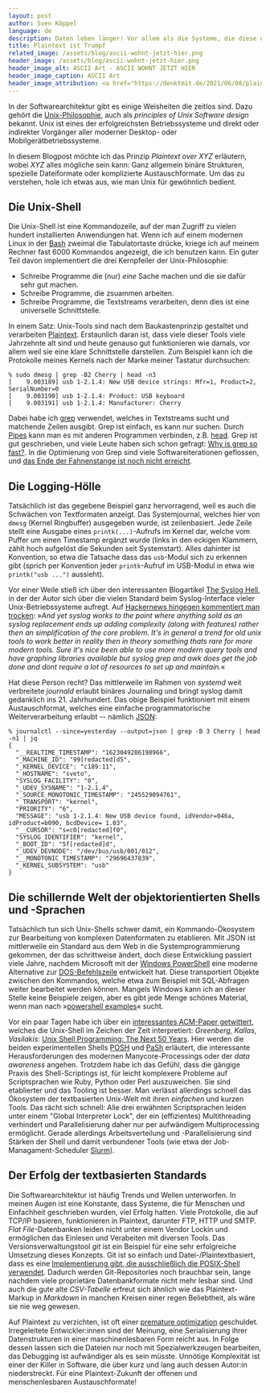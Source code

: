 ```yaml
---
layout: post
author: Sven Köppel
language: de
description: Daten leben länger! Vor allem als die Systeme, die diese ursprünglich produziert und verarbeitet haben. Ein Plädoyer für Plaintext Format.
title: Plaintext ist Trumpf
related_image: /assets/blog/ascii-wohnt-jetzt-hier.png
header_image: /assets/blog/ascii-wohnt-jetzt-hier.png
header_image_alt: ASCII Art - ASCII WOHNT JETZT HIER 
header_image_caption: ASCII Art
header_image_attribution: <a href="https://denktmit.de/2021/06/08/plaintext.html">Marius Schmidt</a>, <a href="https://creativecommons.org/publicdomain/zero/1.0/">CC0</a>, via DenktMit eG
---
```


In der Softwarearchitektur gibt es einige Weisheiten die zeitlos sind. Dazu gehört
die [Unix-Philosophie](https://blog.finxter.com/the-unix-philosophy/), auch als
*principles of Unix Software design* bekannt. Unix ist eines der erfolgreichsten
Betriebssysteme und direkt oder indirekter Vorgänger aller moderner Desktop- oder
Mobilgerätbetriebssysteme.

In diesem Blogpost möchte ich das Prinzip *Plaintext over XYZ* erläutern, wobei
*XYZ* alles mögliche sein kann: Ganz allgemein binäre Strukturen, spezielle
Dateiformate oder komplizierte Austauschformate. Um das zu verstehen, hole ich etwas
aus, wie man Unix für gewöhnlich bedient.

## Die Unix-Shell

Die Unix-Shell ist eine Kommandozeile, auf der man Zugriff zu vielen hundert
installierten Anwendungen hat. Wenn ich auf einem modernen Linux in der
[Bash](https://www.gnu.org/software/bash/) zweimal die Tabulatortaste drücke,
kriege ich auf meinem Rechner fast 6000 Kommandos angezeigt, die ich benutzen
kann. Ein guter Teil davon implementiert die drei Kernpfeiler der Unix-Philosophie:

* Schreibe Programme die (nur) *eine* Sache machen und die sie dafür sehr gut
  machen.
* Schreibe Programme, die zsuammen arbeiten.
* Schreibe Programme, die Textstreams verarbeiten, denn dies ist eine universelle
  Schnittstelle.

In einem Satz: Unix-Tools sind nach dem Baukastenprinzip gestaltet und verarbeiten
[Plaintext](https://de.wikipedia.org/wiki/Plain_text). Erstaunlich daran ist, dass
viele dieser Tools viele Jahrzehnte alt sind und heute genauso gut funktionieren
wie damals, vor allem weil sie eine klare Schnittstelle darstellen. Zum Beispiel
kann ich die Protokolle meines Kernels nach der Marke meiner Tastatur durchsuchen:

```
% sudo dmesg | grep -B2 Cherry | head -n3
[    9.003189] usb 1-2.1.4: New USB device strings: Mfr=1, Product=2, SerialNumber=0
[    9.003190] usb 1-2.1.4: Product: USB keyboard
[    9.003191] usb 1-2.1.4: Manufacturer: Cherry
```

Dabei habe ich [grep](https://de.wikipedia.org/wiki/Grep) verwendet, welches in
Textstreams sucht und matchende Zeilen ausgibt. Grep ist einfach, es kann nur suchen.
Durch [Pipes](https://de.wikipedia.org/wiki/Pipeline_(Unix)) kann man es mit anderen
Programmen verbinden, z.B. [head](https://de.wikipedia.org/wiki/Head_(Unix)).
Grep ist gut geschrieben, und viele Leute haben sich schon gefragt:
[Why is grep so fast?](https://stackoverflow.com/questions/12629749/how-does-grep-run-so-fast).
In die Optimierung von Grep sind viele Softwareiterationen geflossen, und 
[das Ende der Fahnenstange ist noch nicht erreicht](https://blog.burntsushi.net/ripgrep/).

## Die Logging-Hölle

Tatsächlich ist das gegebene Beispiel ganz hervorragend, weil es auch die Schwächen
von Textformaten anzeigt. Das Systemjournal, welches hier von ``dmesg`` (Kernel
Ringbuffer) ausgegeben wurde, ist zeilenbasiert. Jede Zeile stellt eine Ausgabe
eines ``printk(...)``-Aufrufs im Kernel dar, welche vom Puffer um einen Timestamp
ergänzt wurde (links in den eckigen Klammern, zählt hoch aufgelöst 
die Sekunden seit Systemstart). Alles dahinter ist Konvention, so etwa die Tatsache
dass das ``usb``-Modul sich zu erkennen gibt (sprich per Konvention jeder ``printk``-Aufruf
im USB-Modul in etwa wie ``printk("usb ...")`` aussieht).

Vor einer Weile stieß ich über den interessanten Blogartikel
[The Syslog Hell](https://techblog.bozho.net/the-syslog-hell/), in der der Autor sich
über die vielen Standard beim Syslog-Interface vieler Unix-Betriebssysteme aufregt.
Auf [Hackernews hingegen kommentiert man trocken](https://news.ycombinator.com/item?id=27104469):
»*And yet syslog works to the point where anything sold as an syslog replacement ends up adding
complexity (along with features) rather then an simplification of the core problem.
It's in general a trend for old unix tools to work better in reality then in theory something
thats rare for more modern tools.
Sure it's nice been able to use more modern query tools and have graphing libraries available
but syslog grep and awk does get the job done and dont require a lot of resources to
set up and maintain.*«

Hat diese Person recht? Das mittlerweile im Rahmen von *systemd* weit verbreitete
*journald* erlaubt binäres Journaling und bringt syslog damit gedanklich ins 21.
Jahrhundert. Das obige Beispiel funktioniert mit einem Austauschformat, welches
eine einfache programmatorische Weiterverarbeitung erlaubt -- nämlich
[JSON](https://www.json.org/):

```
% journalctl --since=yesterday --output=json | grep -B 3 Cherry | head -n1 | jq
{
  "__REALTIME_TIMESTAMP": "1623049286198966",
  "_MACHINE_ID": "99[redacted]d5",
  "_KERNEL_DEVICE": "c189:11",
  "_HOSTNAME": "sveto",
  "SYSLOG_FACILITY": "0",
  "_UDEV_SYSNAME": "1-2.1.4",
  "_SOURCE_MONOTONIC_TIMESTAMP": "245529094761",
  "_TRANSPORT": "kernel",
  "PRIORITY": "6",
  "MESSAGE": "usb 1-2.1.4: New USB device found, idVendor=046a, idProduct=b090, bcdDevice= 1.03",
  "__CURSOR": "s=c0[redacted]f0",
  "SYSLOG_IDENTIFIER": "kernel",
  "_BOOT_ID": "5f[redacted]d",
  "_UDEV_DEVNODE": "/dev/bus/usb/001/012",
  "__MONOTONIC_TIMESTAMP": "29696437839",
  "_KERNEL_SUBSYSTEM": "usb"
}
```

## Die schillernde Welt der objektorientierten Shells und -Sprachen

Tatsächlich tun sich Unix-Shells schwer damit, ein Kommando-Ökosystem zur Bearbeitung von
komplexen Datenformaten zu etablieren. Mit JSON ist mittlerweile ein Standard aus dem Web
in die Systemprogrammierung gekommen, der das schrittweise ändert, doch diese Entwicklung
passiert viele Jahre, nachdem Microsoft mit der 
[Windows PowerShell](https://docs.microsoft.com/de-de/powershell/scripting/overview?view=powershell-7.1)
eine moderne Alternative zur [DOS-Befehlszeile](https://de.wikipedia.org/wiki/Cmd.exe)
entwickelt hat. Diese transportiert Objekte zwischen den Kommandos, welche etwa zum
Beispiel mit SQL-Abfragen weiter bearbeitet werden können. Mangels Windows kann ich
an dieser Stelle keine Beispiele zeigen, aber es gibt jede Menge schönes Material, wenn
man nach »[powershell examples](https://duckduckgo.com/?t=ffab&q=powershell+example&ia=web)«
sucht.

Vor ein paar Tagen habe ich über ein
[interessantes ACM-Paper getwittert](https://twitter.com/denktmit/status/1400808910836150273),
welches die Unix-Shell im Zeichen der Zeit interpretiert:
*Greenberg, Kallas, Vasilakis*:
[Unix Shell Programming: The Next 50 Years](https://dl.acm.org/doi/10.1145/3458336.3465294).
Hier werden die beiden experimentellen Shells
[POSH](https://www.usenix.org/conference/atc20/presentation/raghavan) und
[PaSh](https://github.com/andromeda/pash)
erläutert, die interessante Herausforderungen des modernen Manycore-Processings oder der
*data awareness* angehen. Trotzdem habe ich das Gefühl, dass die gängige Praxis des
Shell-Scriptings ist, für leicht komplexere Probleme auf Scriptsprachen wie Ruby, Python
oder Perl auszuweichen. Sie sind etablierter und das Tooling ist besser. Man verlässt
allerdings schnell das Ökosystem der textbasierten Unix-Welt mit ihren *einfachen* und
kurzen Tools. Das rächt sich schnell: Alle drei erwähnten Scriptsprachen leiden unter
einem "Global Interpreter Lock", der ein (effizientes) Multithreading verhindert und
Parallelisierung daher nur per aufwändigem Multiprocessing ermöglicht. Gerade allerdings
Arbeitsverteilung und -Parallelisierung sind Stärken der Shell und damit verbundener
Tools (wie etwa der Job-Managament-Scheduler [Slurm](https://slurm.schedmd.com/)).

## Der Erfolg der textbasierten Standards

Die Softwarearchitektur ist häufig Trends und Wellen unterworfen. In meinen Augen ist
eine Konstante, dass Systeme, die für Menschen und Einfachheit geschrieben wurden, viel
Erfolg hatten. Viele Protokolle, die auf TCP/IP basieren, funktionieren in Plaintext,
darunter FTP, HTTP und SMTP. *Flat File*-Datenbanken leiden nicht unter einem Vendor
Lockin und ermöglichen das Einlesen und Verabeiten mit diversen Tools. Das 
Versionsverwaltungstool *git* ist ein Beispiel für eine sehr erfolgreiche Umsetzung
dieses Konzepts. Git ist so einfach und Datei-/Plaintextbasiert, dass es eine
[Implementierung gibt, die ausschließlich die POSIX-Shell verwendet](https://git.sr.ht/~sircmpwn/shit).
Dadurch werden Git-Repositories noch brauchbar sein, lange nachdem viele proprietäre
Datenbankformate nicht mehr lesbar sind. Und auch die gute alte *CSV-Tabelle* erfreut
sich ähnlich wie das Plaintext-Markup in *Markdown* in manchen Kreisen einer regen
Beliebtheit, als wäre sie nie weg gewesen.

Auf Plaintext zu verzichten, ist oft einer
[premature optimization](https://en.wiktionary.org/wiki/premature_optimization)
geschuldet. Irregeleitete Entwickler:innen sind der Meinung, eine Serialisierung
ihrer Datenstrukturen in einer maschinenlesbaren Form reicht aus. In Folge dessen
lassen sich die Dateien nur noch mit Spezialwerkzeugen bearbeiten, das Debugging ist
aufwändiger als es sein müsste. Unnötige Komplexität ist einer der Killer in Software,
die über kurz und lang auch dessen Autor:in niederstreckt. Für eine Plaintext-Zukunft
der offenen und menschenlesbaren Austauschformate!
